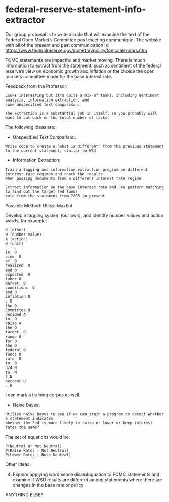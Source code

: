 # federal-reserve-statement-info-extractor

Our group proposal is to write a code that will examine the text of the Federal Open Market’s
Committee post meeting communique. The website with all of the present and past communication is:
https://www.federalreserve.gov/monetarypolicy/fomccalendars.htm

FOMC statements are impactful and market moving. There is much information to extract from the
statement, such as sentiment of the federal reserve’s view on economic growth and inflation or the
choice the open markets committee made for the base interest rate. 

Feedback from the Professor:

```
Looks interesting but it's quite a mix of tasks, including sentiment analysis, information extraction, and 
some unspecified text comparison.  

The extraction is a substantial job in itself, so you probably will want to cut back on the total number of tasks.
```

The following ideas are:

- Unspecified Text Comparison: 
```
Write code to create a “what is different” from the previous statement to the current statement, similar to WSJ
```

- Information Extraction:

   
```
Train a tagging and information extraction program on different interest rate regimes and check the results 
when passing documents from a different interest rate regime 

```

```
Extract information on the base interest rate and use pattern matching to find out the target fed funds 
rate from the statement from 2005 to present
```

Possible Method: Utilize MaxEnt

Develop a tagging system (our own), and identify number values and action words, for example:

    O (other)
    N (number value)
    A (action)
    U (unit)

    In  O
    view  O
    of  O
    realized  O
    and O
    expected  O
    labor O
    market  O
    conditions  O
    and O
    inflation O
    , O
    the O
    Committee O
    decided A
    to  O
    raise A
    the O
    target  O
    range O
    for O
    the O
    federal O
    funds O
    rate  O
    to  O
    3/4 N
    to  N
    1 N
    percent U
    . O

I can mark a training corpus as well. 


- Naive Bayes:
```
Utilize naïve bayes to see if we can train a program to detect whether a statement indicates
whether the Fed is more likely to raise or lower or keep interest rates the same?
```
The set of equations would be: 
```
P(Neutral or Not Neutral) 
P(Raise Rates | Not Neutral) 
P(Lower Rates | Note Neutral)
```

Other ideas:

4. Explore applying word sense disambiguation to FOMC statements and examine if WSD results are different among statements where there are changes in the base rate or policy


ANYTHING ELSE?

